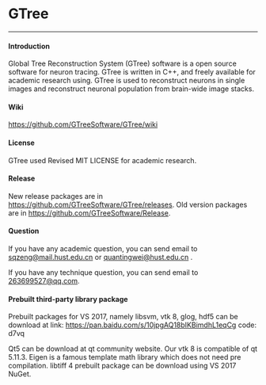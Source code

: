 # GTree

---
#### Introduction

Global Tree Reconstruction System (GTree) software is a open source software for neuron tracing. GTree is written in C++, and freely available for academic research using. GTree is used to reconstruct neurons in single images and reconstruct neuronal population from brain-wide image stacks.

#### Wiki
https://github.com/GTreeSoftware/GTree/wiki

#### License

GTree used Revised MIT LICENSE for academic research.

#### Release
New release packages are in https://github.com/GTreeSoftware/GTree/releases. Old version packages are in  https://github.com/GTreeSoftware/Release.

#### Question

If you have any academic question, you can send email to [sqzeng@mail.hust.edu.cn](sqzeng@mail.hust.edu.cn) or [quantingwei@hust.edu.cn](quantingwei@hust.edu.cn) .

If you have any technique question, you can send email to [263699527@qq.com](263699527@qq.com).


#### Prebuilt third-party library package
Prebuilt packages for VS 2017, namely libsvm, vtk 8, glog, hdf5 can be download at link: https://pan.baidu.com/s/10jpgAQ18bIKBimdhL1eqCg 
code: d7vq

Qt5 can be download at qt community website. Our vtk 8 is compatible of qt 5.11.3.
Eigen is a famous template math library which does not need pre compilation. 
libtiff 4 prebuilt package can be download using VS 2017 NuGet.
